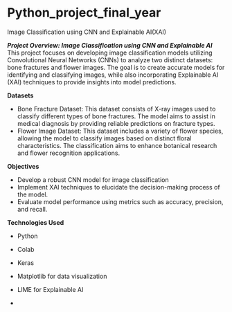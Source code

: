 # Python_project_final_year
Image Classification using CNN and Explainable AI(XAI)

***Project Overview: Image Classification using CNN and Explainable AI***
This project focuses on developing image classification models utilizing Convolutional Neural Networks (CNNs) to analyze two distinct datasets: bone fractures and flower images. The goal is to create accurate models for identifying and classifying images, while also incorporating Explainable AI (XAI) techniques to provide insights into model predictions.

**Datasets**
 - Bone Fracture Dataset: This dataset consists of X-ray images used to classify different types of bone fractures. The model aims to assist in medical diagnosis by providing reliable predictions on fracture types.
 - Flower Image Dataset: This dataset includes a variety of flower species, allowing the model to classify images based on distinct floral characteristics. The classification aims to enhance botanical research and flower recognition applications.

**Objectives**
 - Develop a robust CNN model for image classification
 - Implement XAI techniques to elucidate the decision-making process of the model.
 - Evaluate model performance using metrics such as accuracy, precision, and recall.

**Technologies Used**
 - Python
 - Colab
 - Keras
 - Matplotlib for data visualization
 - LIME for Explainable AI



- 
